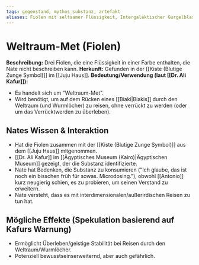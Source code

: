 ```yaml
---
tags: gegenstand, mythos_substanz, artefakt
aliases: Fiolen mit seltsamer Flüssigkeit, Intergalaktischer Gurgelblaster (Jack Scherz)
---
```

# Weltraum-Met (Fiolen)

**Beschreibung:** Drei Fiolen, die eine Flüssigkeit in einer Farbe enthalten, die Nate nicht beschreiben kann.
**Herkunft:** Gefunden in der [[Kiste (Blutige Zunge Symbol)]] im [[Juju Haus]].
**Bedeutung/Verwendung (laut [[Dr. Ali Kafur]]):**
*   Es handelt sich um "Weltraum-Met".
*   Wird benötigt, um auf dem Rücken eines [[Biaki|Biakis]] durch den Weltraum (und Wurmlöcher) zu reisen, ohne verrückt zu werden (oder um das Verrücktwerden zu überleben).

## Nates Wissen & Interaktion
*   Hat die Fiolen zusammen mit der [[Kiste (Blutige Zunge Symbol)]] aus dem [[Juju Haus]] mitgenommen.
*   [[Dr. Ali Kafur]] im [[Ägyptisches Museum (Kairo)|Ägyptischen Museum]] gezeigt, der die Substanz identifizierte.
*   Nate hat Bedenken, die Substanz zu konsumieren ("Ich glaube, das ist noch ein bisschen früh für sowas. Microdosing."), obwohl [[Antonio]] kurz neugierig schien, es zu probieren, um seinen Verstand zu erweitern.
*   Nate versteht, dass es mit interdimensionalen/außerirdischen Reisen zu tun hat.

## Mögliche Effekte (Spekulation basierend auf Kafurs Warnung)
*   Ermöglicht Überleben/geistige Stabilität bei Reisen durch den Weltraum/Wurmlöcher.
*   Potenziell bewusstseinserweiternd, aber auch gefährlich.